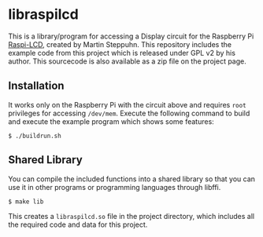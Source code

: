 # libraspilcd

This is a library/program for accessing a Display circuit for the Raspberry Pi
[Raspi-LCD](http://www.emsystech.de/produkt/raspi-lcd/), created by Martin
Steppuhn. This repository includes the example code from this project which is
released under GPL v2 by his author. This sourcecode is also available as a zip
file on the project page.

## Installation

It works only on the Raspberry Pi with the circuit above and requires `root`
privileges for accessing `/dev/mem`. Execute the following command to build and
execute the example program which shows some features:

    $ ./buildrun.sh

## Shared Library

You can compile the included functions into a shared library so that you can
use it in other programs or programming languages through libffi.

    $ make lib

This creates a `libraspilcd.so` file in the project directory, which includes
all the required code and data for this project.
